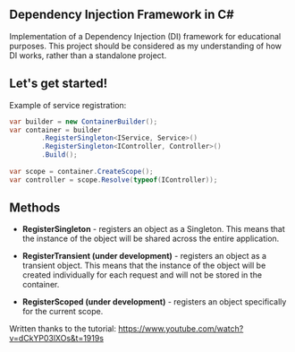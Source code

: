 ## Dependency Injection Framework in C#

Implementation of a Dependency Injection (DI) framework for educational purposes. This project should be considered as my understanding of how DI works, rather than a standalone project.

## Let's get started!
Example of service registration:

```csharp
var builder = new ContainerBuilder();
var container = builder
        .RegisterSingleton<IService, Service>()
        .RegisterSingleton<IController, Controller>()
        .Build();
    
var scope = container.CreateScope();
var controller = scope.Resolve(typeof(IController));
```

## Methods
* **RegisterSingleton** - registers an object as a Singleton. This means that the instance of the object will be shared across the entire application.

* **RegisterTransient (under development)** - registers an object as a transient object. This means that the instance of the object will be created individually for each request and will not be stored in the container.

* **RegisterScoped (under development)** - registers an object specifically for the current scope.

Written thanks to the tutorial: https://www.youtube.com/watch?v=dCkYP03lXOs&t=1919s

